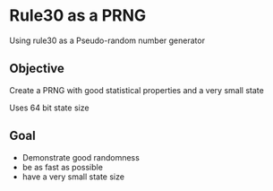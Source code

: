 # Rule30 as a PRNG
Using rule30 as a Pseudo-random number generator

## Objective
Create a PRNG with good statistical properties and a very small state 

Uses 64 bit state size

## Goal
- Demonstrate good randomness
- be as fast as possible
- have a very small state size 
